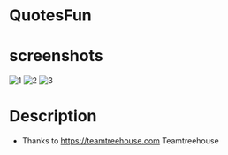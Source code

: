 # QuotesFun

# screenshots
![1](https://cloud.githubusercontent.com/assets/12906173/11508930/3ea6ba3c-9881-11e5-80a8-40edf23aa7e5.png)
![2](https://cloud.githubusercontent.com/assets/12906173/11508932/3f76d352-9881-11e5-872b-244abaca5e5f.png)
![3](https://cloud.githubusercontent.com/assets/12906173/11508933/40d1c856-9881-11e5-9334-99aa50e807c3.png)

# Description

* Thanks to https://teamtreehouse.com Teamtreehouse
